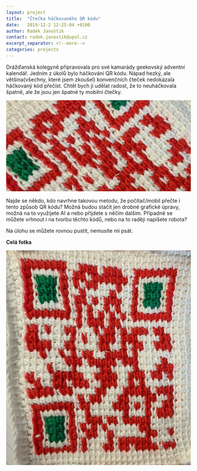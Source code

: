 ```yaml
---
layout: project
title:  "Čtečka háčkovaného QR kódu"
date:   2019-12-2 12:25:04 +0100
author: Radek Janoštík
contact: radek.janostik@upol.cz
excerpt_separator: <!--more-->
categories: projects
---
```


Drážďanská kolegyně připravovala pro své kamarády geekovský adventní kalendář. Jedním z úkolů bylo háčkování QR kódu. Nápad hezký, ale většina(všechny, které jsem zkoušel) konvenčních čteček nedokázala háčkovaný kód přečíst. Chtěl bych jí udělat radost, že to neuháčkovala špatně, ale že jsou jen špatné ty mobilní čtečky.

![Uháčkovaný QR kód](/assets/img/projects/hackovani.jpg)

<!--more-->

Najde se někdo, kdo navrhne takovou metodu, že počítač/mobil přečte i tento způsob QR kódu? Možná budou stačit jen drobné grafické úpravy, možná na to využijete AI a nebo přijdete s něčím dalším. Případně se můžete vrhnout i na tvorbu těchto kódů, nebo na to raději napíšete robota?

Na úlohu se můžete rovnou pustit, nemusíte mi psát.

**Celá fotka**

![Uháčkovaný QR kód](/assets/img/projects/hackovani-full.jpg)



